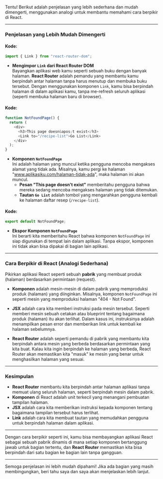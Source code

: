 Tentu! Berikut adalah penjelasan yang lebih sederhana dan mudah dimengerti, menggunakan analogi untuk membantu memahami cara berpikir di React.

---

### **Penjelasan yang Lebih Mudah Dimengerti**

#### Kode:

```javascript
import { Link } from "react-router-dom";
```

- **Mengimpor `Link` dari React Router DOM**  
  Bayangkan aplikasi web kamu seperti sebuah buku dengan banyak halaman. **React Router** adalah pemandu yang membantu kamu berpindah antar halaman tanpa harus menutup dan membuka buku tersebut. Dengan menggunakan komponen `Link`, kamu bisa berpindah halaman di dalam aplikasi kamu, tanpa me-refresh seluruh aplikasi (seperti membuka halaman baru di browser).

#### Kode:

```javascript
function NotFoundPage() {
  return (
    <div>
      <h3>This page doesn&apos;t exist</h3>
      <Link to="/recipe-list">Go List</Link>
    </div>
  );
}
```

- **Komponen `NotFoundPage`**  
  Ini adalah halaman yang muncul ketika pengguna mencoba mengakses alamat yang tidak ada. Misalnya, kamu pergi ke halaman "www.aplikasiku.com/halaman-tidak-ada", maka halaman ini akan muncul.
  - **Pesan "This page doesn't exist"** memberitahu pengguna bahwa mereka sedang mencoba mengakses halaman yang tidak ditemukan.
  - **Tautan `Go List`** adalah tombol yang mengarahkan pengguna kembali ke halaman daftar resep (`/recipe-list`).

#### Kode:

```javascript
export default NotFoundPage;
```

- **Ekspor Komponen `NotFoundPage`**  
  Ini berarti kita memberitahu React bahwa komponen `NotFoundPage` ini siap digunakan di tempat lain dalam aplikasi. Tanpa ekspor, komponen ini tidak akan bisa dipakai di bagian lain aplikasi.

---

### **Cara Berpikir di React (Analogi Sederhana)**

Pikirkan aplikasi React seperti sebuah **pabrik** yang membuat produk (halaman) berdasarkan permintaan (request).

- **Komponen** adalah mesin-mesin di dalam pabrik yang memproduksi produk (halaman) yang diinginkan. Misalnya, komponen `NotFoundPage` ini seperti mesin yang memproduksi halaman "404 - Not Found".
- **JSX** adalah cara kita memberi instruksi pada mesin tersebut. Seperti memberi mesin sebuah cetakan atau blueprint tentang bagaimana produk (halaman) itu akan terlihat. Dalam kasus ini, instruksinya adalah menampilkan pesan error dan memberikan link untuk kembali ke halaman sebelumnya.

- **React Router** adalah seperti pemandu di pabrik yang membantu kita berpindah antara mesin yang berbeda berdasarkan permintaan yang kita buat. Kalau kita ingin berpindah ke halaman yang berbeda, React Router akan memastikan kita "masuk" ke mesin yang benar untuk menghasilkan halaman yang sesuai.

---

### **Kesimpulan**

- **React Router** membantu kita berpindah antar halaman aplikasi tanpa memuat ulang seluruh halaman, seperti berpindah mesin dalam pabrik.
- **Komponen** di React adalah unit terkecil yang menangani pembuatan tampilan halaman.
- **JSX** adalah cara kita memberikan instruksi kepada komponen tentang bagaimana tampilan tersebut harus terlihat.
- **Link** adalah cara kita membuat tautan yang memudahkan pengguna untuk berpindah halaman dalam aplikasi.

---

Dengan cara berpikir seperti ini, kamu bisa membayangkan aplikasi React sebagai sebuah pabrik dinamis di mana setiap komponen bertanggung jawab untuk bagian tertentu, dan **React Router** memastikan kita bisa berpindah dari satu bagian ke bagian lain tanpa gangguan.

---

Semoga penjelasan ini lebih mudah dipahami! Jika ada bagian yang masih membingungkan, beri tahu saya dan saya akan menjelaskan lebih lanjut.
